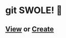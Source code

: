# git SWOLE! 💪

## [View](https://github.com/mhulse/git-swole/issues?utf8=%E2%9C%93&q=is%3Aopen) or [Create](https://github.com/mhulse/git-swole/issues/new/choose)

